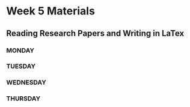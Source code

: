 # Week 5 Materials
## Reading Research Papers and Writing in LaTex
### MONDAY



### TUESDAY



### WEDNESDAY



### THURSDAY


